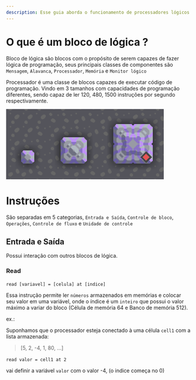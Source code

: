 ```yaml
---
description: Esse guia aborda o funcionamento de processadores lógicos e seu funcionamento.
---
```

# O que é um bloco de lógica ?

Bloco de lógica são blocos com o propósito de serem capazes de fazer lógica de programação, seus principais classes de componentes são `Mensagem`, `Alavanca`, `Processador`, `Memória` e `Monitor lógico`

Processador é uma classe de blocos capazes de executar código de programação. Vindo em 3 tamanhos com capacidades de programação diferentes, sendo capaz de ler 120, 480, 1500 instruções por segundo respectivamente.

![teste](./../.gitbook/assets/processors.png) 

# Instruções

São separadas em 5 categorias, `Entrada e Saída`, `Controle de bloco`, `Operações`, `Controle de fluxo` e `Unidade de controle`

## Entrada e Saída

Possui interação com outros blocos de lógica.

### Read

`read [variavel] = [celula] at [indice]`

Essa instrução permite ler `números` armazenados em memórias e colocar seu valor em uma variável, onde o índice é um `inteiro` que possui o valor máximo a variar do bloco (Célula de memória 64 e Banco de memória 512).

ex.:

Suponhamos que o processador esteja conectado à uma célula `cell1` com a lista armazenada:
> [5, 2, -4, 1, 80, ...]

`read valor = cell1 at 2`

vai definir a variável `valor` com o valor -4, (o indice começa no 0)